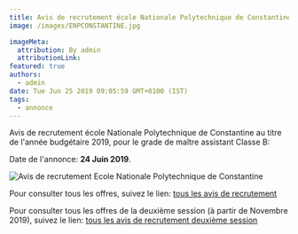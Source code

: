 ```yaml
---
title: Avis de recrutement école Nationale Polytechnique de Constantine
image: /images/ENPCONSTANTINE.jpg

imageMeta:
  attribution: By admin
  attributionLink:
featured: true
authors:
  - admin
date: Tue Jun 25 2019 09:05:59 GMT+0100 (IST)
tags:
  - annonce
---
```


Avis de recrutement école Nationale Polytechnique de Constantine au titre de l'année budgétaire 2019, pour le grade de maître assistant Classe B:

Date de l'annonce: **24 Juin 2019**.

![Avis de recrutement Ecole Nationale Polytechnique de Constantine](/images/avis_de_recrutement_ecole_polytechnique_constantine.jpg)


Pour consulter tous les offres, suivez le lien: [tous les avis de recrutement](/tous_les_avis_de_recrutement_annee_budgetaire_2019/)

Pour consulter tous les offres de la deuxième session (à partir de Novembre 2019), suivez le lien: [tous les avis de recrutement deuxième session](/tous-les-avis-de-recrutement-mitre-assistant-classe-b-au-titre-de-l-annee-2019-deuxieme-session/)
